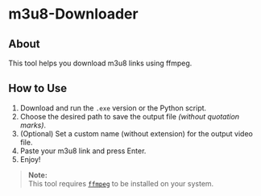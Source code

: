 # m3u8-Downloader
## About

This tool helps you download m3u8 links using ffmpeg.

## How to Use

1. Download and run the `.exe` version or the Python script.
2. Choose the desired path to save the output file *(without quotation marks)*.
3. (Optional) Set a custom name (without extension) for the output video file.
4. Paste your m3u8 link and press Enter.
5. Enjoy!


> **Note:**  
> This tool requires [`ffmpeg`](https://github.com/FFmpeg/FFmpeg/releases) to be installed on your system.
